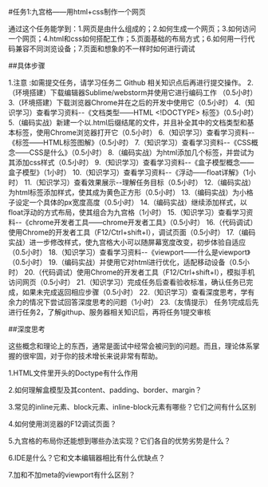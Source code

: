 #任务1:九宫格——用html+css制作一个网页

通过这个任务能学到：1.网页是由什么组成的；2.如何生成一个网页；3.如何访问一个网页；4.html和css如何搭配工作；5.页面基础的布局方式；6.如何用一行代码兼容不同浏览设备；7.页面和想象的不一样时如何进行调试

##具体步骤

1.注意 :如需提交任务，请学习任务二 Github 相关知识点后再进行提交操作。
2.（环境搭建）下载编辑器Sublime/webstorm并使用它进行编码工作 （0.5小时）
3.（环境搭建）下载浏览器Chrome并在之后的开发中使用它（0.5小时）
4.（知识学习）查看学习资料--《文档类型——HTML <!DOCTYPE> 标签》（0.5小时）
5.（编码实战）新建一个以.html后缀结尾的文件，并且补全其中的文档类型和基本标签，使用Chrome浏览器打开它（0.5小时）
6.（知识学习）查看学习资料--《标签——HTML标签图解》（0.5小时）
7.（知识学习）查看学习资料--《CSS概念——CSS是什么》（0.5小时）
8.（编码实战）为html添加几个标签，并尝试为其添加css样式（0.5小时）
9.（知识学习）查看学习资料--《盒子模型概念——盒子模型》（1小时）
10.（知识学习）查看学习资料--《浮动——float详解》（1小时）
11.（知识学习）查看效果展示--理解任务目标（0.5小时）
12.（编码实战）为html标签添加样式，使其成为黄色正方形（0.5小时）
13.（编码实战）为小格子设定一个具体的px宽度高度（0.5小时）
14.（编码实战）继续添加样式，以float浮动的方式布局，使其组合为九宫格（1小时）
15.（知识学习）查看学习资料--《chrome开发者工具——chrome开发者工具》（0.5小时）
16.（代码调试）使用Chrome的开发者工具（F12/Ctrl+shift+I），调试页面（0.5小时）
17.（编码实战）进一步修改样式，使九宫格大小可以随屏幕宽度改变，初步体验自适应（0.5小时）
18.（知识学习）查看学习资料--《viewport——什么是viewport》（0.5小时）
19.（编码实战）并使用它对html进行优化，适配移动设备（0.5小时）
20.（代码调试）使用Chrome的开发者工具（F12/Ctrl+shift+I），模拟手机访问网页（0.5小时）
21.（知识学习）完成任务后查看验收标准，确认任务已完成，如果未完成返回相应步骤（0.5小时）
22.（知识学习）查看深度思考，学有余力的情况下尝试回答深度思考的问题（1小时）
23.（友情提示） 任务1完成后先进行任务2，了解githup、服务器相关知识后，再将任务1提交审核


##深度思考

这些概念和理论上的东西，通常是面试中经常会被问到的问题。而且，理论体系掌握的很牢固，对于你的技术增长来说非常有帮助。

1.HTML文件里开头的Doctype有什么作用

2.如何理解盒模型及其content、padding、border、margin？

3.常见的inline元素、block元素、inline-block元素有哪些？它们之间有什么区别

4.如何使用浏览器的F12调试页面？

5.九宫格的布局你还能想到哪些办法实现？它们各自的优势劣势是什么？

6.IDE是什么？它和文本编辑器相比有什么优缺点？

7.加和不加meta的viewport有什么区别？
